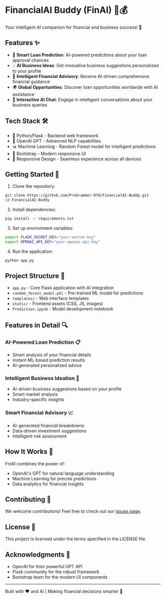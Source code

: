 # FinancialAI Buddy (FinAI) 🤖💰

Your intelligent AI companion for financial and business success! 🚀

## Features ✨

- 🎯 **Smart Loan Prediction**: AI-powered predictions about your loan approval chances
- 💡 **AI Business Ideas**: Get innovative business suggestions personalized to your profile
- 💼 **Intelligent Financial Advisory**: Receive AI-driven comprehensive financial guidance
- 🌍 **Global Opportunities**: Discover loan opportunities worldwide with AI assistance
- 💬 **Interactive AI Chat**: Engage in intelligent conversations about your business queries

## Tech Stack 🛠️

- 🐍 Python/Flask - Backend web framework
- 🧠 OpenAI GPT - Advanced NLP capabilities
- 📊 Machine Learning - Random Forest model for intelligent predictions
- 🎨 Bootstrap - Modern responsive UI
- 📱 Responsive Design - Seamless experience across all devices

## Getting Started 🚀

1. Clone the repository:
```bash
git clone https://github.com/ProGrammer-070/FinancialAI-Buddy.git
cd FinancialAI-Buddy
```

2. Install dependencies:
```bash
pip install -r requirements.txt
```

3. Set up environment variables:
```bash
export FLASK_SECRET_KEY="your-secret-key"
export OPENAI_API_KEY="your-openai-api-key"
```

4. Run the application:
```bash
python app.py
```

## Project Structure 📁

- `app.py` - Core Flask application with AI integration
- `random_forest_model.pkl` - Pre-trained ML model for predictions
- `templates/` - Web interface templates
- `static/` - Frontend assets (CSS, JS, images)
- `Prediction.ipynb` - Model development notebook

## Features in Detail 🔍

### AI-Powered Loan Prediction 📋
- Smart analysis of your financial details
- Instant ML-based prediction results
- AI-generated personalized advice

### Intelligent Business Ideation 💭
- AI-driven business suggestions based on your profile
- Smart market analysis
- Industry-specific insights

### Smart Financial Advisory 📈
- AI-generated financial breakdowns
- Data-driven investment suggestions
- Intelligent risk assessment

## How It Works 🔮

FinAI combines the power of:
- OpenAI's GPT for natural language understanding
- Machine Learning for precise predictions
- Data analytics for financial insights

## Contributing 🤝

We welcome contributions! Feel free to check out our [issues page](https://github.com/ProGrammer-070/FinancialAI-Buddy/issues).

## License 📝

This project is licensed under the terms specified in the LICENSE file.

## Acknowledgments 🙏

- OpenAI for their powerful GPT API
- Flask community for the robust framework
- Bootstrap team for the modern UI components

---

Built with ❤️ and AI | Making financial decisions smarter 🧠